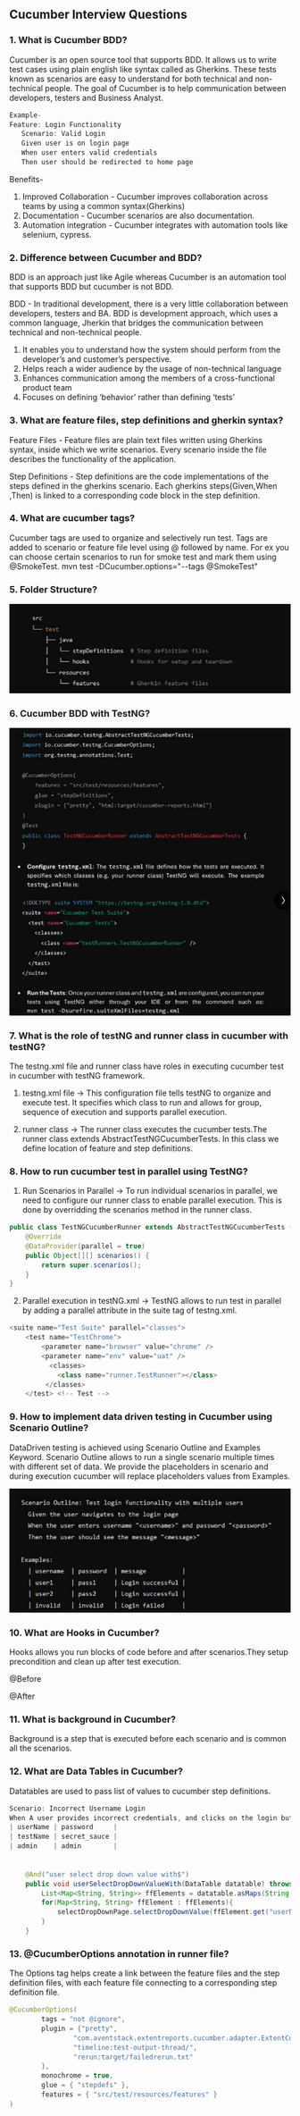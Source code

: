 ## Cucumber Interview Questions

### 1. What is Cucumber BDD?
Cucumber is an open source tool that supports BDD. It allows us to write test cases using plain english like syntax called as Gherkins.
These tests known as scenarios are easy to understand for both technical and non-technical people. The goal of Cucumber is to help communication between developers, testers and Business Analyst.
```java
Example-
Feature: Login Functionality
   Scenario: Valid Login
   Given user is on login page
   When user enters valid credentials
   Then user should be redirected to home page
```

Benefits-
1. Improved Collaboration - Cucumber improves collaboration across teams by using a common syntax(Gherkins)
2. Documentation - Cucumber scenarios are also documentation.
3. Automation integration - Cucumber integrates with automation tools like selenium, cypress.


### 2. Difference between Cucumber and BDD?
BDD is an approach just like Agile whereas Cucumber is an automation tool that supports BDD but cucumber is not BDD.

BDD - In traditional development, there is a very little collaboration between developers, testers and BA. 
BDD is development approach, which uses a common language, Jherkin that bridges the communication between technical and non-technical people.
1. It enables you to understand how the system should perform from the developer’s and customer’s perspective.
2. Helps reach a wider audience by the usage of non-technical language
3. Enhances communication among the members of a cross-functional product team
4. Focuses on defining ‘behavior’ rather than defining ‘tests’


### 3. What are feature files, step definitions and gherkin syntax?
Feature Files - Feature files are plain text files written using Gherkins syntax, inside which we write scenarios.
Every scenario inside the file describes the functionality of the application.

Step Definitions - Step definitions are the code implementations of the steps defined in the gherkins scenario. Each gherkins steps(Given,When ,Then) is linked to a corresponding code block in the step definition.


### 4. What are cucumber tags?
Cucumber tags are used to organize and selectively run test. Tags are added to scenario or feature file level using @ followed by name.
For ex you can choose certain scenarios to run for smoke test and mark them using @SmokeTest.
mvn test -DCucumber.options="--tags @SmokeTest"

### 5. Folder Structure?
![img.png](img.png)

### 6. Cucumber BDD with TestNG?
![img_1.png](img_1.png)

### 7. What is the role of testNG and runner class in cucumber with testNG?
The testng.xml file and runner class have roles in executing cucumber test in cucumber with testNG framework.
1. testng.xml file -> This configuration file tells testNG to organize and execute test. It specifies which class to run and allows for group, sequence of execution and supports parallel execution.

2. runner class -> The runner class executes the cucumber tests.The runner class extends AbstractTestNGCucumberTests. In this class we define location of feature and step definitions.

### 8. How to run cucumber test in parallel using TestNG?

1. Run Scenarios in Parallel -> To run individual scenarios in parallel, we need to configure our runner class to enable parallel execution.
This is done by overridding the scenarios method in the runner class. 

```java
public class TestNGCucumberRunner extends AbstractTestNGCucumberTests {
    @Override
    @DataProvider(parallel = true)
    public Object[][] scenarios() {
        return super.scenarios();
    }
}
```

2. Parallel execution in testNG.xml -> TestNG allows to run test in parallel by adding a parallel attribute in the suite tag of testng.xml.

```java
<suite name="Test Suite" parallel="classes">
    <test name="TestChrome">
        <parameter name="browser" value="chrome" />
        <parameter name="env" value="uat" />
          <classes>
            <class name="runner.TestRunner"></class>
         </classes>
    </test> <!-- Test -->
```

### 9. How to implement data driven testing in Cucumber using Scenario Outline?
DataDriven testing is achieved using Scenario Outline and Examples Keyword. Scenario Outline allows to run a single scenario multiple times with different set of data.
We provide the placeholders in scenario and during execution cucumber will replace placeholders values from Examples.

![img_2.png](img_2.png)

### 10. What are Hooks in Cucumber?
Hooks allows you run blocks of code before and after scenarios.They setup precondition and clean up after test execution.

@Before

@After

### 11. What is background in Cucumber?
Background is a step that is executed before each scenario and is common all the scenarios.

### 12. What are Data Tables in Cucumber?
Datatables are used to pass list of values to cucumber step definitions.

```java
Scenario: Incorrect Username Login
When A user provides incorrect credentials, and clicks on the login button with
| userName | password     |
| testName | secret_sauce |
| admin    | admin        |


    @And("user select drop down value with$")
    public void userSelectDropDownValueWith(DataTable datatable) throws Exception {
        List<Map<String, String>> ffElements = datatable.asMaps(String.class, String.class);
        for(Map<String, String> ffElement : ffElements){
            selectDropDownPage.selectDropDownValue(ffElement.get("userName"));
        }
    }
```

### 13. @CucumberOptions annotation in runner file?
The Options tag helps create a link between the feature files and the step definition files, with each feature file connecting to a corresponding step definition file.

```java
@CucumberOptions(
        tags = "not @ignore",
        plugin = {"pretty",
                "com.aventstack.extentreports.cucumber.adapter.ExtentCucumberAdapter:",
                "timeline:test-output-thread/",
                "rerun:target/failedrerun.txt"
        },
        monochrome = true,
        glue = { "stepdefs" },
        features = { "src/test/resources/features" }
)
```




